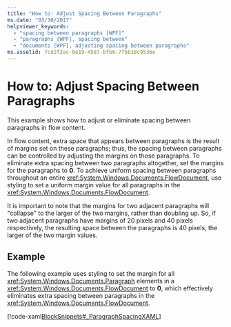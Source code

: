 ```yaml
---
title: "How to: Adjust Spacing Between Paragraphs"
ms.date: "03/30/2017"
helpviewer_keywords: 
  - "spacing between paragraphs [WPF]"
  - "paragraphs [WPF], spacing between"
  - "documents [WPF], adjusting spacing between paragraphs"
ms.assetid: 7cd2f2ac-0e19-4587-bfb6-7f5b18c9536e
---
```

# How to: Adjust Spacing Between Paragraphs
This example shows how to adjust or eliminate spacing between paragraphs in flow content.  
  
 In flow content, extra space that appears between paragraphs is the result of margins set on these paragraphs; thus, the spacing between paragraphs can be controlled by adjusting the margins on those paragraphs.  To eliminate extra spacing between two paragraphs altogether, set the margins for the paragraphs to **0**.  To achieve uniform spacing between paragraphs throughout an entire <xref:System.Windows.Documents.FlowDocument>, use styling to set a uniform margin value for all paragraphs in the <xref:System.Windows.Documents.FlowDocument>.  
  
 It is important to note that the margins for two adjacent paragraphs will "collapse" to the larger of the two margins, rather than doubling up. So, if two adjacent paragraphs have margins of 20 pixels and 40 pixels respectively, the resulting space between the paragraphs is 40 pixels, the larger of the two margin values.  
  
## Example  
 The following example uses styling to set the margin for all <xref:System.Windows.Documents.Paragraph> elements in a <xref:System.Windows.Documents.FlowDocument> to **0**, which effectively eliminates extra spacing between paragraphs in the <xref:System.Windows.Documents.FlowDocument>.  
  
 [!code-xaml[BlockSnippets#_ParagraphSpacingXAML](../../../../samples/snippets/csharp/VS_Snippets_Wpf/BlockSnippets/CSharp/Window1.xaml#_paragraphspacingxaml)]
